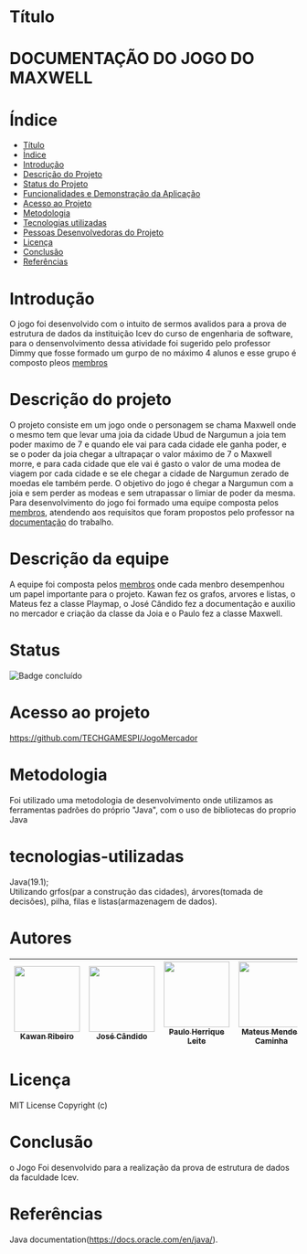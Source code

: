 # Título 

# DOCUMENTAÇÃO DO JOGO DO MAXWELL



# Índice 

* [Título](#Título)
* [Índice](#índice)
* [Introdução](#Introdução)
* [Descrição do Projeto](#descrição-do-projeto)
* [Status do Projeto](#status)
* [Funcionalidades e Demonstração da Aplicação](#funcionalidades-e-demonstração-da-aplicação)
* [Acesso ao Projeto](#acesso-ao-projeto)
* [Metodologia](#metodologia)
* [Tecnologias utilizadas](#tecnologias-utilizadas)
* [Pessoas Desenvolvedoras do Projeto](#Autores)
* [Licença](#licença)
* [Conclusão](#conclusão)
* [Referências](#referências)



# Introdução
O jogo foi desenvolvido com o intuito de sermos avalidos para a prova de estrutura de dados da instituição Icev do curso de engenharia de
software, para o densenvolvimento dessa atividade foi sugerido pelo professor Dimmy que fosse formado um gurpo de no máximo 4 alunos e esse
grupo é composto pleos [membros](#Autores) 


# Descrição do projeto
O projeto consiste em um jogo onde o personagem se chama Maxwell onde o mesmo tem que levar uma joia da cidade Ubud de Nargumun 
a joia tem poder maximo de 7 e quando ele vai para cada cidade ele ganha poder, e se o poder da joia chegar a ultrapaçar o valor
máximo de 7 o Maxwell morre, e para cada cidade que ele vai é gasto o valor de uma modea de viagem por cada cidade e se ele chegar 
a cidade de Nargumun zerado de moedas ele também perde. O objetivo do jogo é chegar a Nargumun com a joia e sem perder as modeas e
sem utrapassar o limiar de poder da mesma. Para desenvolvimento do jogo foi formado uma equipe composta pelos [membros](#Autores),
atendendo aos requisitos que foram propostos pelo professor na [documentação](https://drive.google.com/file/d/1LlP7Q7rZ6qFFT5Ft-sDwsZiShFIj61_V/view?usp=sharing) do trabalho.

# Descrição da equipe
A equipe foi composta pelos [membros](#Autores) onde cada menbro desempenhou um papel importante para o projeto. Kawan fez os grafos, arvores e listas, 
o Mateus fez a classe Playmap, o José Cândido fez a documentação e auxilio no mercador e criação da classe da Joia e o Paulo fez a classe Maxwell. 
 
# Status
![Badge concluído](http://img.shields.io/static/v1?label=STATUS&message=CONCLU%C3%8DDO&color=GREEN&style=for-the-badge)

# Acesso ao projeto
https://github.com/TECHGAMESPI/JogoMercador

# Metodologia
Foi utilizado uma metodologia de desenvolvimento onde utilizamos as ferramentas padrões do próprio "Java", com o  uso de bibliotecas do
proprio Java 

# tecnologias-utilizadas
Java(19.1);<br>
Utilizando grfos(par a construção das cidades), árvores(tomada de decisões), pilha, filas e listas(armazenagem de dados).</br>

# Autores

| [<img src="https://cdn.discordapp.com/attachments/854391678549622786/1121178281241223178/kuc0zk.jpeg" width=115><br><sub>Kawan Ribeiro</sub>](https://github.com/kwan2004) |  [<img src="https://cdn.discordapp.com/attachments/854391678549622786/1123077524155535430/1647433230329.jpg" width=115><br><sub>José Cândido</sub>](https://github.com/TECHGAMESPI) | [<img src="https://cdn.discordapp.com/attachments/854391678549622786/1123077089315266650/1664495719937.jpg" width=115><br><sub>Paulo Herrique Leite</sub>]([https://github.com/paulohenrique1303) | [<img src="https://cdn.discordapp.com/attachments/854391678549622786/1121502690812383292/image.png](https://avatars.githubusercontent.com/u/117539664?v=4)" width=115><br><sub>Mateus Mendes Caminha</sub>](https://github.com/MateusMendes535) | 
| :---: | :---: | :---: | :---: |
# Licença
MIT License Copyright (c)

# Conclusão
o Jogo Foi desenvolvido para a realização da prova de estrutura de dados da faculdade Icev.

# Referências
Java documentation(https://docs.oracle.com/en/java/).
